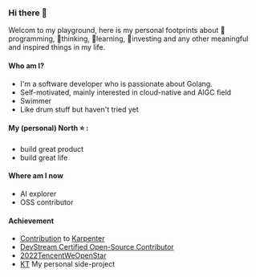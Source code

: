 ### Hi there 👋

Welcom to my playground, here is my personal footprints about 🔭programming, 🌱thinking, 👯learning, 🤔investing and any other meaningful and inspired things in my life.

#### Who am I?

- I'm a software developer who is passionate about Golang.
- Self-motivated, mainly interested in cloud-native and AIGC field
- Swimmer
- Like drum stuff but haven't tried yet

#### My (personal) North ⭐ :

- build great product
- build great life

#### Where am I now

- AI explorer
- OSS contributor

#### Achievement

- [Contribution](https://github.com/cloudpilot-ai/karpenter-provider-alibabacloud/pulls?q=is%3Apr+author%3Ajxs1211+is%3Aclosed) to [Karpenter](https://github.com/cloudpilot-ai/karpenter-provider-alibabacloud)
- [DevStream Certified Open-Source Contributor](https://www.credly.com/badges/65629e1d-994b-4bfe-b73b-02db083a5545?source=linked_in_profile)
- [2022TencentWeOpenStar](https://github.com/weopenprojects/WeOpen-Star)
- [KT](https://jxs1211.github.io/kt-demo) My personal side-project
